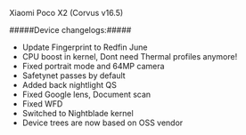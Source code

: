  Xiaomi Poco X2 (Corvus v16.5)

#####Device changelogs:#####

- Update Fingerprint to Redfin June
- CPU boost in kernel, Dont need Thermal profiles anymore!
- Fixed portrait mode and 64MP camera
- Safetynet passes by default
- Added back nightlight QS
- Fixed Google lens, Document scan
- Fixed WFD
- Switched to Nightblade kernel
- Device trees are now based on OSS vendor
